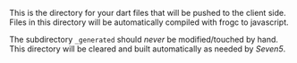 This is the directory for your dart files that will be pushed
to the client side.  Files in this directory will be automatically
compiled with frogc to javascript.

The subdirectory `_generated` should *never* be modified/touched by
hand.  This directory will be cleared and built automatically as needed
by _Seven5_.